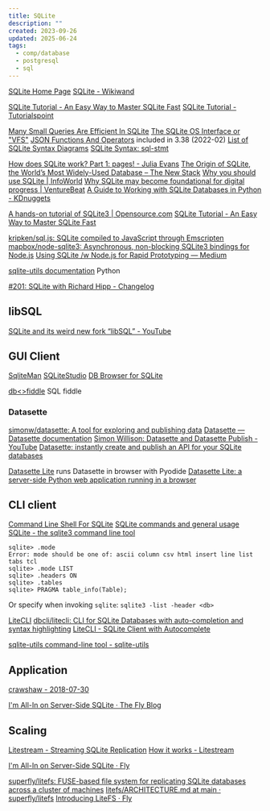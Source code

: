 ```yaml
---
title: SQLite
description: ""
created: 2023-09-26
updated: 2025-06-24
tags:
  - comp/database
  - postgresql
  - sql
---
```


[SQLite Home Page](https://www.sqlite.org/)
[SQLite - Wikiwand](https://www.wikiwand.com/en/sqlite#Media/File:Sqlite3_command_screenshot.png)

[SQLite Tutorial - An Easy Way to Master SQLite Fast](https://www.sqlitetutorial.net/)
[SQLite Tutorial - Tutorialspoint](https://www.tutorialspoint.com/sqlite/index.htm)

[Many Small Queries Are Efficient In SQLite](https://www.sqlite.org/np1queryprob.html)
[The SQLite OS Interface or "VFS"](https://www.sqlite.org/vfs.html)
[JSON Functions And Operators](https://www.sqlite.org/json1.html) included in 3.38 (2022-02)
[List of SQLite Syntax Diagrams](https://www.sqlite.org/syntax.html)
[SQLite Syntax: sql-stmt](https://www.sqlite.org/syntax/sql-stmt.html)

[How does SQLite work? Part 1: pages! - Julia Evans](http://jvns.ca/blog/2014/09/27/how-does-sqlite-work-part-1-pages/)
[The Origin of SQLite, the World’s Most Widely-Used Database – The New Stack](https://thenewstack.io/the-origin-story-of-sqlite-the-worlds-most-widely-used-database-software/)
[Why you should use SQLite | InfoWorld](https://www.infoworld.com/article/3331923/database/why-you-should-use-sqlite.html)
[Why SQLite may become foundational for digital progress | VentureBeat](https://venturebeat.com/2022/05/20/why-sqlite-may-become-foundational-for-digital-progress/)
[A Guide to Working with SQLite Databases in Python - KDnuggets](https://www.kdnuggets.com/a-guide-to-working-with-sqlite-databases-in-python)

[A hands-on tutorial of SQLite3 | Opensource.com](https://opensource.com/article/21/2/sqlite3-cheat-sheet)
[SQLite Tutorial - An Easy Way to Master SQLite Fast](https://www.sqlitetutorial.net/)

[kripken/sql.js: SQLite compiled to JavaScript through Emscripten](https://github.com/kripken/sql.js)
[mapbox/node-sqlite3: Asynchronous, non-blocking SQLite3 bindings for Node.js](https://github.com/mapbox/node-sqlite3)
[Using SQLite /w Node.js for Rapid Prototyping — Medium](https://medium.com/@tarkus/node-js-and-sqlite-for-rapid-prototyping-bc9cf1f26f10#.3l86qh41a)

[sqlite-utils documentation](https://sqlite-utils.datasette.io/en/stable/) Python

[#201: SQLite with Richard Hipp - Changelog](https://changelog.com/201/)

## libSQL

[SQLite and its weird new fork “libSQL” - YouTube](https://www.youtube.com/watch?v=PGpL5hYpY1o)

## GUI Client

[SqliteMan](https://sqliteman.dev/)
[SQLiteStudio](https://sqlitestudio.pl/)
[DB Browser for SQLite](http://sqlitebrowser.org/)

[db<>fiddle](https://dbfiddle.uk/) SQL fiddle

### Datasette

[simonw/datasette: A tool for exploring and publishing data](https://github.com/simonw/datasette)
[Datasette — Datasette documentation](https://docs.datasette.io/en/stable/#)
[Simon Willison: Datasette and Datasette Publish - YouTube](https://www.youtube.com/watch?v=_uwrqB--eM4)
[Datasette: instantly create and publish an API for your SQLite databases](https://simonwillison.net/2017/Nov/13/datasette/)

[Datasette Lite](https://lite.datasette.io/) runs Datasette in browser with Pyodide
[Datasette Lite: a server-side Python web application running in a browser](https://simonwillison.net/2022/May/4/datasette-lite/)

## CLI client

[Command Line Shell For SQLite](https://www.sqlite.org/cli.html)
[SQLite commands and general usage](https://www.pantz.org/software/sqlite/sqlite_commands_and_general_usage.html)
[SQLite - the sqlite3 command line tool](https://zetcode.com/db/sqlite/tool/)

```
sqlite> .mode
Error: mode should be one of: ascii column csv html insert line list tabs tcl
sqlite> .mode LIST
sqlite> .headers ON
sqlite> .tables
sqlite> PRAGMA table_info(Table);
```

Or specify when invoking `sqlite`: `sqlite3 -list -header <db>`

[LiteCLI](https://litecli.com/)
[dbcli/litecli: CLI for SQLite Databases with auto-completion and syntax highlighting](https://github.com/dbcli/litecli)
[LiteCLI - SQLite Client with Autocomplete](https://www.i-programmer.info/news/90-tools/12477-litecli-sqlite-client-with-auto-completion.html)

[sqlite-utils command-line tool - sqlite-utils](https://sqlite-utils.datasette.io/en/stable/cli.html)

## Application

[crawshaw - 2018-07-30](https://crawshaw.io/blog/one-process-programming-notes)

[I'm All-In on Server-Side SQLite · The Fly Blog](https://fly.io/blog/all-in-on-sqlite-litestream/)

## Scaling

[Litestream - Streaming SQLite Replication](https://litestream.io/)
[How it works - Litestream](https://litestream.io/how-it-works/)

[I'm All-In on Server-Side SQLite · Fly](https://fly.io/blog/all-in-on-sqlite-litestream/)

[superfly/litefs: FUSE-based file system for replicating SQLite databases across a cluster of machines](https://github.com/superfly/litefs)
[litefs/ARCHITECTURE.md at main · superfly/litefs](https://github.com/superfly/litefs/blob/main/docs/ARCHITECTURE.md)
[Introducing LiteFS · Fly](https://fly.io/blog/introducing-litefs/)
